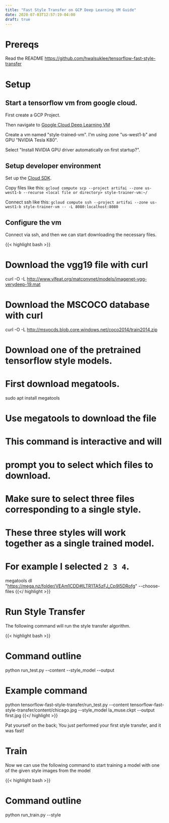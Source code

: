 ```yaml
---
title: "Fast Style Transfer on GCP Deep Learning VM Guide"
date: 2020-07-03T12:57:19-04:00
draft: true
---
```


# Prereqs

Read the README https://github.com/hwalsuklee/tensorflow-fast-style-transfer

# Setup

## Start a tensorflow vm from google cloud.

First create a GCP Project.

Then navigate to [Google Cloud Deep Learning VM](https://console.cloud.google.com/marketplace/details/click-to-deploy-images/deeplearning?_ga=2.183710050.555794926.1594171077-1241815506.1593038576)

Create a vm named "style-trained-vm". I'm using zone "us-west1-b" and GPU "NVIDIA Tesla K80".

Select "Install NVIDIA GPU driver automatically on first startup?".

## Setup developer environment

Set up the [Cloud SDK](https://cloud.google.com/sdk/install).

Copy files like this:
`gcloud compute scp --project artifai --zone us-west1-b --recurse <local file or directory> style-trainer-vm:~/`

Connect ssh like this:
`gcloud compute ssh --project artifai --zone us-west1-b style-trainer-vm -- -L 8080:localhost:8080`

## Configure the vm

Connect via ssh, and then we can start downloading the necessary files.

{{< highlight bash >}}
# Download the vgg19 file with curl
curl -O -L http://www.vlfeat.org/matconvnet/models/imagenet-vgg-verydeep-19.mat

# Download the MSCOCO database with curl
curl -O -L http://msvocds.blob.core.windows.net/coco2014/train2014.zip

# Download one of the pretrained tensorflow style models. 
# First download megatools.
sudo apt install megatools
# Use megatools to download the file
# This command is interactive and will 
# prompt you to select which files to download. 
# Make sure to select three files corresponding to a single style. 
# These three styles will work together as a single trained model. 
# For example I selected `2 3 4`.
megatools dl "https://mega.nz/folder/VEAm1CDD#ILTR1TA5zFJ_Cp9I5DRofg" --choose-files
{{</ highlight >}}

# Run Style Transfer

The following command will run the style transfer algorithm.

{{< highlight bash >}}
# Command outline
python run_test.py --content <content file> --style_model <style-model file> --output <output file> 

# Example command
python tensorflow-fast-style-transfer/run_test.py --content tensorflow-fast-style-transfer/content/chicago.jpg --style_model la_muse.ckpt --output first.jpg
{{</ highlight >}}

Pat yourself on the back; You just performed your first style transfer, and it was fast!

# Train

Now we can use the following command to start training a model with one of the given style images from the model

{{< highlight bash >}}
# Command outline
python run_train.py --style <style file> --output <output directory> --trainDB <trainDB directory> --vgg_model <model directory>

# Example command
python tensorflow-fast-style-transfer/run_train.py --style tensorflow-fast-style-transfer/style/la_muse.jpg --output models --trainDB train2014 --vgg_model vgg19 --test tensorflow-fast-style-transfer/content/chicago.jpg --batch_size 8
{{</ highlight >}}

In order to train your own styles you need to copy them over to the instance. I like putting all the styles I am interested in into one directory and then copying it over using scp.

`gcloud compute scp --project artifai --zone us-west1-b --recurse myStyles style-trainer-vm:~/`

In order to streamline the process for training multiple models at once, you can use the following bash script which starts a training process for each of the images in a folder.

{{< highlight bash >}}
#!/usr/bin/env bash

FILES="./popularPresetImages/*"

for file in $FILES; do
        filename=$(basename -- "$file")
        echo $filename
        extension="${filename##*.}"
        echo $extension
        filename="${filename%.*}"
        echo $filename
        echo "Creating model directory for ${file} $filename"
        mkdir -p model_${filename}
        echo "Starting Training Process for ${file}"
        echo "nohup python tensorflow-fast-style-transfer/run_train.py --style $file --output ${filename}_models --trainDB train2014 --vgg_model vgg19 --test tensorflow-fast-st
yle-transfer/content/chicago.jpg --batch_size 16 &> nohup_${filename}.out &"
        nohup python tensorflow-fast-style-transfer/run_train.py --style $file --output ${filename}_models --trainDB train2014 --vgg_model vgg19 --test tensorflow-fast-style-tr
ansfer/content/chicago.jpg --batch_size 16 &> nohup_${filename}.out &
        sleep 2
done

# https://www.cyberciti.biz/faq/bash-loop-over-file/
# https://stackoverflow.com/questions/965053/extract-filename-and-extension-in-bash
{{</ highlight >}}

The `nohup` is in order to ensure that the process keeps running when you terminate the ssh session. Execute the script `bash start-trainers.sh`.

# Now the models are training. This may take several days.

# Using Your Trained Model.

Now that your model is trained, we can put it to use just like we did with the pretrained model we downloaded earlier.
